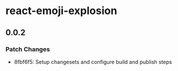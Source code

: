 # react-emoji-explosion

## 0.0.2

### Patch Changes

- 8fbf6f5: Setup changesets and configure build and publish steps
